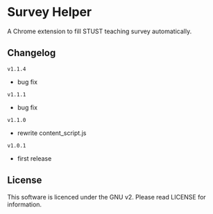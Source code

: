 Survey Helper
=============

A Chrome extension to fill STUST teaching survey automatically. 

## Changelog ##

`v1.1.4`

- bug fix

`v1.1.1`

- bug fix

`v1.1.0`

- rewrite content_script.js

`v1.0.1`

- first release

## License ##

This software is licenced under the GNU v2. Please read LICENSE for information.